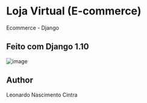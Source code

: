 # Loja Virtual (E-commerce)
Ecommerce - Django

## Feito com Django 1.10
![image](https://cloud.githubusercontent.com/assets/5832193/17952257/3ee3156e-6a3f-11e6-8add-6eeccbf68e3c.png)

## Author
Leonardo Nascimento Cintra
